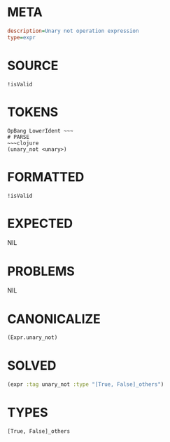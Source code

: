 # META
~~~ini
description=Unary not operation expression
type=expr
~~~
# SOURCE
~~~roc
!isValid
~~~
# TOKENS
~~~text
OpBang LowerIdent ~~~
# PARSE
~~~clojure
(unary_not <unary>)
~~~
# FORMATTED
~~~roc
!isValid
~~~
# EXPECTED
NIL
# PROBLEMS
NIL
# CANONICALIZE
~~~clojure
(Expr.unary_not)
~~~
# SOLVED
~~~clojure
(expr :tag unary_not :type "[True, False]_others")
~~~
# TYPES
~~~roc
[True, False]_others
~~~
